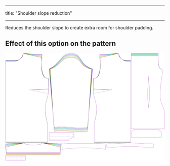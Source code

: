 - - -
title: "Shoulder slope reduction"
- - -

Reduces the shoulder slope to create extra room for shoulder padding.

## Effect of this option on the pattern

![This image shows the effect of this option by superimposing several variants that have a different value for this option](simone_shoulderslopereduction_sample.svg "Effect of this option on the pattern")
